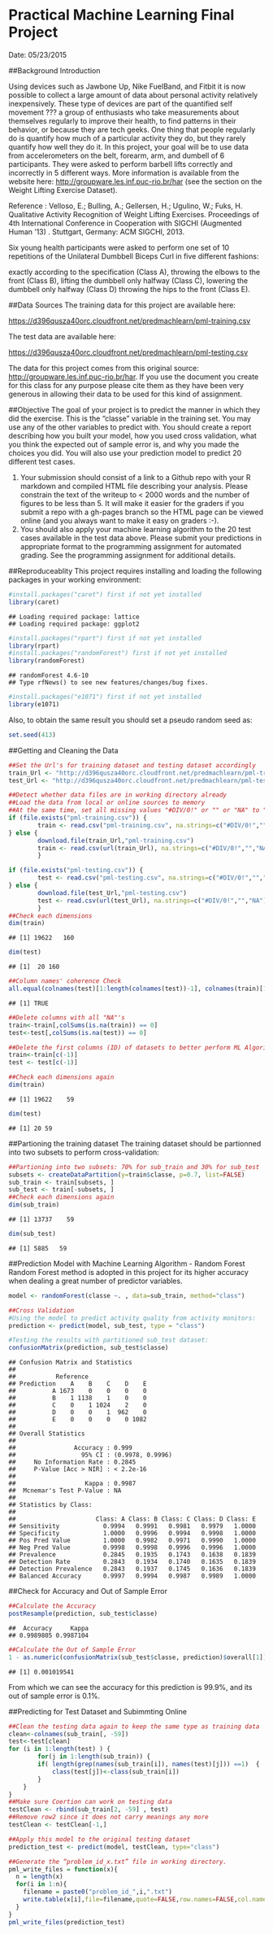 # Practical Machine Learning Final Project
Date: 05/23/2015

##Background Introduction

Using devices such as Jawbone Up, Nike FuelBand, and Fitbit it is now possible to collect a large amount of data about personal activity relatively inexpensively. These type of devices are part of the quantified self movement ??? a group of enthusiasts who take measurements about themselves regularly to improve their health, to find patterns in their behavior, or because they are tech geeks. One thing that people regularly do is quantify how much of a particular activity they do, but they rarely quantify how well they do it. In this project, your goal will be to use data from accelerometers on the belt, forearm, arm, and dumbell of 6 participants. They were asked to perform barbell lifts correctly and incorrectly in 5 different ways. More information is available from the website here: http://groupware.les.inf.puc-rio.br/har (see the section on the Weight Lifting Exercise Dataset).

Reference : Velloso, E.; Bulling, A.; Gellersen, H.; Ugulino, W.; Fuks, H. Qualitative Activity Recognition of Weight Lifting Exercises. Proceedings of 4th International Conference in Cooperation with SIGCHI (Augmented Human ’13) . Stuttgart, Germany: ACM SIGCHI, 2013.

Six young health participants were asked to perform one set of 10 repetitions of the Unilateral Dumbbell Biceps Curl in five different fashions:

exactly according to the specification (Class A),
throwing the elbows to the front (Class B),
lifting the dumbbell only halfway (Class C),
lowering the dumbbell only halfway (Class D)
throwing the hips to the front (Class E).

##Data Sources
The training data for this project are available here:

https://d396qusza40orc.cloudfront.net/predmachlearn/pml-training.csv

The test data are available here:

https://d396qusza40orc.cloudfront.net/predmachlearn/pml-testing.csv

The data for this project comes from this original source: http://groupware.les.inf.puc-rio.br/har. If you use the document you create for this class for any purpose please cite them as they have been very generous in allowing their data to be used for this kind of assignment.

##Objective
The goal of your project is to predict the manner in which they did the exercise. This is the “classe” variable in the training set. You may use any of the other variables to predict with. You should create a report describing how you built your model, how you used cross validation, what you think the expected out of sample error is, and why you made the choices you did. You will also use your prediction model to predict 20 different test cases.

1. Your submission should consist of a link to a Github repo with your R markdown and compiled HTML file describing your analysis. Please constrain the text of the writeup to < 2000 words and the number of figures to be less than 5. It will make it easier for the graders if you submit a repo with a gh-pages branch so the HTML page can be viewed online (and you always want to make it easy on graders :-).
2. You should also apply your machine learning algorithm to the 20 test cases available in the test data above. Please submit your predictions in appropriate format to the programming assignment for automated grading. See the programming assignment for additional details. 

##Reproduceablity
This project requires installing and loading the following packages in your working environment:

```r
#install.packages("caret") first if not yet installed
library(caret)
```

```
## Loading required package: lattice
## Loading required package: ggplot2
```

```r
#install.packages("rpart") first if not yet installed
library(rpart)
#install.packages("randomForest") first if not yet installed
library(randomForest)
```

```
## randomForest 4.6-10
## Type rfNews() to see new features/changes/bug fixes.
```

```r
#install.packages("e1071") first if not yet installed
library(e1071)
```
Also, to obtain the same result you should set a pseudo random seed as:

```r
set.seed(413)
```

##Getting and Cleaning the Data

```r
##Set the Url's for training dataset and testing dataset accordingly
train_Url <- "http://d396qusza40orc.cloudfront.net/predmachlearn/pml-training.csv"
test_Url <- "http://d396qusza40orc.cloudfront.net/predmachlearn/pml-testing.csv"

##Detect whether data files are in working directory already
##Load the data from local or online sources to memory
##At the same time, set all missing values "#DIV/0!" or "" or "NA" to "NA" only
if (file.exists("pml-training.csv")) {
        train <- read.csv("pml-training.csv", na.strings=c("#DIV/0!","","NA"))
} else { 
        download.file(train_Url,"pml-training.csv")
        train <- read.csv(url(train_Url), na.strings=c("#DIV/0!","","NA"))
        }                           

if (file.exists("pml-testing.csv")) {
        test <- read.csv("pml-testing.csv", na.strings=c("#DIV/0!","","NA"))
} else { 
        download.file(test_Url,"pml-testing.csv")
        test <- read.csv(url(test_Url), na.strings=c("#DIV/0!","","NA"))
        } 
##Check each dimensions
dim(train)
```

```
## [1] 19622   160
```

```r
dim(test)
```

```
## [1]  20 160
```

```r
##Column names' coherence Check
all.equal(colnames(test)[1:length(colnames(test))-1], colnames(train)[1:length(colnames(train))-1])
```

```
## [1] TRUE
```

```r
##Delete columns with all "NA"'s
train<-train[,colSums(is.na(train)) == 0]
test<-test[,colSums(is.na(test)) == 0]

##Delete the first columns (ID) of datasets to better perform ML Algorithms:
train<-train[c(-1)]
test <- test[c(-1)]

##Check each dimensions again
dim(train)
```

```
## [1] 19622    59
```

```r
dim(test)
```

```
## [1] 20 59
```

##Partioning the training dataset
The training dataset should be partionned into two subsets to perform cross-validation:

```r
##Partioning into two subsets: 70% for sub_train and 30% for sub_test
subsets <- createDataPartition(y=train$classe, p=0.7, list=FALSE)
sub_train <- train[subsets, ] 
sub_test <- train[-subsets, ]
##Check each dimensions again
dim(sub_train)
```

```
## [1] 13737    59
```

```r
dim(sub_test)
```

```
## [1] 5885   59
```

##Prediction Model with Machine Learning Algorithm - Random Forest
Random Forest method is adopted in this project for its higher accuracy when dealing a great number of predictor variables. 

```r
model <- randomForest(classe ~. , data=sub_train, method="class")

##Cross Validation
#Using the model to predict activity quality from activity monitors:
prediction <- predict(model, sub_test, type = "class")

#Testing the results with partitioned sub_test dataset:
confusionMatrix(prediction, sub_test$classe)
```

```
## Confusion Matrix and Statistics
## 
##           Reference
## Prediction    A    B    C    D    E
##          A 1673    0    0    0    0
##          B    1 1138    1    0    0
##          C    0    1 1024    2    0
##          D    0    0    1  962    0
##          E    0    0    0    0 1082
## 
## Overall Statistics
##                                           
##                Accuracy : 0.999           
##                  95% CI : (0.9978, 0.9996)
##     No Information Rate : 0.2845          
##     P-Value [Acc > NIR] : < 2.2e-16       
##                                           
##                   Kappa : 0.9987          
##  Mcnemar's Test P-Value : NA              
## 
## Statistics by Class:
## 
##                      Class: A Class: B Class: C Class: D Class: E
## Sensitivity            0.9994   0.9991   0.9981   0.9979   1.0000
## Specificity            1.0000   0.9996   0.9994   0.9998   1.0000
## Pos Pred Value         1.0000   0.9982   0.9971   0.9990   1.0000
## Neg Pred Value         0.9998   0.9998   0.9996   0.9996   1.0000
## Prevalence             0.2845   0.1935   0.1743   0.1638   0.1839
## Detection Rate         0.2843   0.1934   0.1740   0.1635   0.1839
## Detection Prevalence   0.2843   0.1937   0.1745   0.1636   0.1839
## Balanced Accuracy      0.9997   0.9994   0.9987   0.9989   1.0000
```

##Check for Accuracy and Out of Sample Error

```r
##Calculate the Accuracy 
postResample(prediction, sub_test$classe)
```

```
##  Accuracy     Kappa 
## 0.9989805 0.9987104
```

```r
##Calculate the Out of Sample Error
1 - as.numeric(confusionMatrix(sub_test$classe, prediction)$overall[1])
```

```
## [1] 0.001019541
```
From which we can see the accuracy for this prediction is 99.9%,
and its out of sample error is 0.1%.

##Predicting for Test Dataset and Subimmting Online

```r
##Clean the testing data again to keep the same type as training data
clean<-colnames(sub_train[, -59])
test<-test[clean]
for (i in 1:length(test) ) {
        for(j in 1:length(sub_train)) {
        if( length(grep(names(sub_train[i]), names(test)[j])) ==1)  {
            class(test[j])<-class(sub_train[i])
        }      
    }      
}
##Make sure Coertion can work on testing data
testClean <- rbind(sub_train[2, -59] , test)
##Remove row2 since it does not carry meanings any more
testClean <- testClean[-1,]

##Apply this model to the original testing dataset 
prediction_test <- predict(model, testClean, type="class")

##Generate the “problem_id_x.txt” file in working directory.
pml_write_files = function(x){
  n = length(x)
  for(i in 1:n){
    filename = paste0("problem_id_",i,".txt")
    write.table(x[i],file=filename,quote=FALSE,row.names=FALSE,col.names=FALSE)
  }
}
pml_write_files(prediction_test)
```
